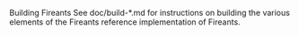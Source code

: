 Building Fireants
See doc/build-*.md for instructions on building the various elements of the Fireants reference implementation of Fireants.
